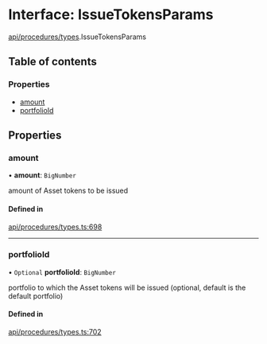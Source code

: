 # Interface: IssueTokensParams

[api/procedures/types](../wiki/api.procedures.types).IssueTokensParams

## Table of contents

### Properties

- [amount](../wiki/api.procedures.types.IssueTokensParams#amount)
- [portfolioId](../wiki/api.procedures.types.IssueTokensParams#portfolioid)

## Properties

### amount

• **amount**: `BigNumber`

amount of Asset tokens to be issued

#### Defined in

[api/procedures/types.ts:698](https://github.com/PolymeshAssociation/polymesh-sdk/blob/88db4a91/src/api/procedures/types.ts#L698)

___

### portfolioId

• `Optional` **portfolioId**: `BigNumber`

portfolio to which the Asset tokens will be issued (optional, default is the default portfolio)

#### Defined in

[api/procedures/types.ts:702](https://github.com/PolymeshAssociation/polymesh-sdk/blob/88db4a91/src/api/procedures/types.ts#L702)
